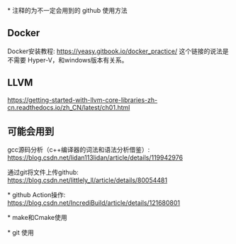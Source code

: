 \* 注释的为不一定会用到的 github 使用方法

## Docker

Docker安装教程: https://yeasy.gitbook.io/docker_practice/  这个链接的说法是不需要 Hyper-V，和windows版本有关系。



## LLVM

https://getting-started-with-llvm-core-libraries-zh-cn.readthedocs.io/zh_CN/latest/ch01.html



## 可能会用到

gcc源码分析（c++编译器的词法和语法分析借鉴）: https://blog.csdn.net/lidan113lidan/article/details/119942976

通过git将文件上传github: https://blog.csdn.net/littlely_ll/article/details/80054481

\* github Action操作: https://blog.csdn.net/IncrediBuild/article/details/121680801

\* make和Cmake使用

\* git 使用